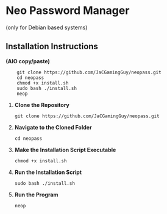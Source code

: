 # Neo Password Manager
(only for Debian based systems)

## Installation Instructions

**(AIO copy/paste)**

        git clone https://github.com/JaCGamingGuy/neopass.git
        cd neopass
        chmod +x install.sh
        sudo bash ./install.sh
        neop
    
1.  **Clone the Repository**

        git clone https://github.com/JaCGamingGuy/neopass.git

2.  **Navigate to the Cloned Folder**

        cd neopass

3.  **Make the Installation Script Executable**

        chmod +x install.sh

4.  **Run the Installation Script**

        sudo bash ./install.sh
    
6.  **Run the Program**

        neop
